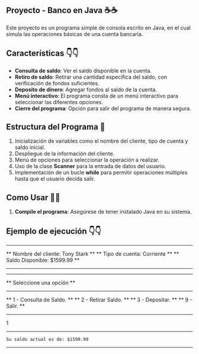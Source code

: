 ## Proyecto - Banco en Java ☕☕

Este proyecto es un programa simple de consola escrito en Java, en el cual simula las operaciones básicas de una cuenta bancaria.

## Características 👇👇

- **Consulta de saldo**: Ver el saldo disponible en la cuenta.
- **Retiro de saldo**: Retirar una cantidad especifica del saldo, con verificación de fondos suficientes.
- **Deposito de dinero**: Agregar fondos al saldo de la cuenta.
- **Menú interactivo**: El programa consta de un menú interactivo para seleccionar las diferentes opciones.
- **Cierre del programa**: Opción para salir del programa de manera segura.
 
## Estructura del Programa 🤖
1. Inicialización de variables como el nombre del cliente, tipo de cuenta y saldo inicial.
2. Despliegue de la información del cliente.
3. Menú de opciones para seleccionar la operación a realizar.
4. Uso de la clase **Scanner** para la entrada de datos del usuario.
5. Implementación de un bucle **while** para permitir  operaciones múltiples hasta que el usuario decida salir.
 
## Como Usar 🤷‍♂️
1. **Compile el programa**: Asegúrese de tener instalado Java en su sistema. 


## Ejemplo de ejecución 👇👇

***************************************
** Nombre del cliente: Tony Stark    **
** Tipo de cuenta: Corriente         **
** Saldo Disponible: $1599.99        **
***************************************

***************************************
**      Seleccione una opción       **
***************************************
**    1 - Consulta de Saldo.         **
**    2 - Retirar Saldo.             **
**    3 - Depositar.                 **
**    9 - Salir.                     **
***************************************

1
***************************************
    Su saldo actual es de: $1599.99
***************************************



 
